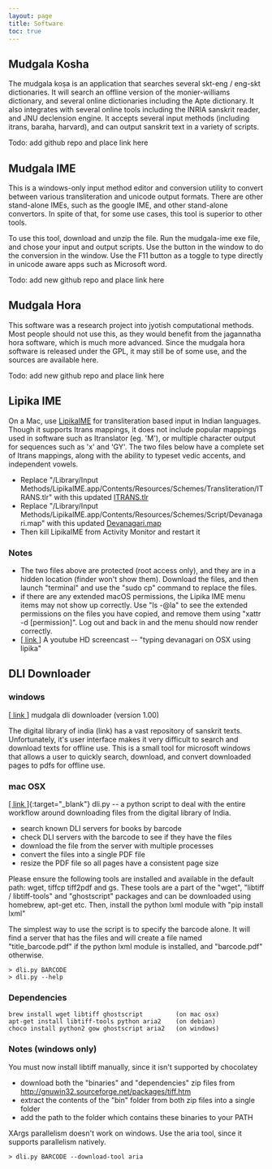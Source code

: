 ```yaml
---
layout: page
title: Software
toc: true
---
```


## Mudgala Kosha

The mudgala koṣa is an application that searches several skt-eng / eng-skt dictionaries. It will search an offline version of the monier-williams dictionary, and several online dictionaries including the Apte dictionary. It also integrates with several online tools including the INRIA sanskrit reader, and JNU declension engine. It accepts several input methods (including itrans, baraha, harvard), and can output sanskrit text in a variety of scripts.

Todo: add github repo and place link here

## Mudgala IME

This is a windows-only input method editor and conversion utility to convert between various transliteration and unicode output formats. There are other stand-alone IMEs, such as the google IME, and other stand-alone convertors. In spite of that, for some use cases, this tool is superior to other tools.

To use this tool, download and unzip the file. Run the mudgala-ime exe file, and chose your input and output scripts. Use the button in the window to do the conversion in the window. Use the F11 button as a toggle to type directly in unicode aware apps such as Microsoft word.

Todo: add new github repo and place link here

## Mudgala Hora

This software was a research project into jyotish computational methods. Most people should not use this, as they would benefit from the jagannatha hora software, which is much more advanced. Since the mudgala hora software is released under the GPL, it may still be of some use, and the sources are available here.

Todo: add new github repo and place link here

## Lipika IME

On a Mac, use [LipikaIME][] for transliteration based input in Indian languages. Though it supports Itrans mappings, it does not include popular mappings used in software such as Itranslator (eg. 'M'), or multiple character output for sequences such as 'x' and 'GY'. The two files below have a complete set of Itrans mappings, along with the ability to typeset vedic accents, and independent vowels.

* Replace "/Library/Input Methods/LipikaIME.app/Contents/Resources/Schemes/Transliteration/ITRANS.tlr" with this updated [ITRANS.tlr][]
* Replace "/Library/Input Methods/LipikaIME.app/Contents/Resources/Schemes/Script/Devanagari.map" with this updated [Devanagari.map][]
* Then kill LipikaIME from Activity Monitor and restart it

[LipikaIME]: https://github.com/ratreya/Lipika_IME/wiki
[ITRANS.tlr]: https://raw.githubusercontent.com/aupasana/Lipika_IME/master/Common/Resources/Schemes/Transliteration/ITRANS.tlr
[Devanagari.map]: https://raw.githubusercontent.com/aupasana/Lipika_IME/master/Common/Resources/Schemes/Script/Devanagari.map

### Notes

* The two files above are protected (root access only), and they are in a hidden location (finder won't show them). Download the files, and then launch "terminal" and use the "sudo cp" command to replace the files.
* if there are any extended macOS permissions, the Lipika IME menu items may not show up correctly. Use "ls -@la" to see the extended permissions on the files you have copied, and remove them using "xattr -d [permission]". Log out and back in and the menu should now render correctly.
* [[ link ][yt]] A youtube HD screencast -- "typing devanagari on OSX using lipika"

[yt]: https://www.youtube.com/watch?v=E1GHlcYE8NQ

## DLI Downloader

### windows

[[ link ][dli]] mudgala dli downloader (version 1.00)

The digital library of india (link) has a vast repository of sanskrit texts. Unfortunately, it's user interface makes it very difficult to search and download texts for offline use. This is a small tool for microsoft windows that allows a user to quickly search, download, and convert downloaded pages to pdfs for offline use.

[dli]: https://sites.google.com/a/aupasana.com/public/software/dli

### mac OSX

[[ link ]](https://raw.githubusercontent.com/aupasana/aupasana/master/OSXScripts/dli.py){:target="_blank"}
	dli.py -- a python script to deal with the entire workflow around downloading files from the digital library of India.

* search known DLI servers for books by barcode
* check DLI servers with the barcode to see if they have the files
* download the file from the server with multiple processes
* convert the files into a single PDF file
* resize the PDF file so all pages have a consistent page size

Please ensure the following tools are installed and available in the default path: wget, tiffcp tiff2pdf and gs. These tools are a part of the "wget", "libtiff / libtiff-tools" and "ghostscript" packages and can be downloaded using homebrew, apt-get etc. Then, install the python lxml module with "pip install lxml"

The simplest way to use the script is to specify the barcode alone. It will find a server that has the files and will create a file named "title_barcode.pdf" if the python lxml module is installed, and "barcode.pdf" otherwise.

~~~
> dli.py BARCODE
> dli.py --help
~~~

### Dependencies

~~~
brew install wget libtiff ghostscript         (on mac osx)
apt-get install libtiff-tools python aria2    (on debian)
choco install python2 gow ghostscript aria2   (on windows)
~~~


### Notes (windows only)

You must now install libtiff manually, since it isn't supported by chocolatey

* download both the "binaries" and "dependencies" zip files from
	<br>http://gnuwin32.sourceforge.net/packages/tiff.htm
* extract the contents of the "bin" folder from both zip files into a single folder
* add the path to the folder which contains these binaries to your PATH

XArgs parallelism doesn't work on windows. Use the aria tool, since it supports parallelism natively.

~~~
> dli.py BARCODE --download-tool aria
~~~
